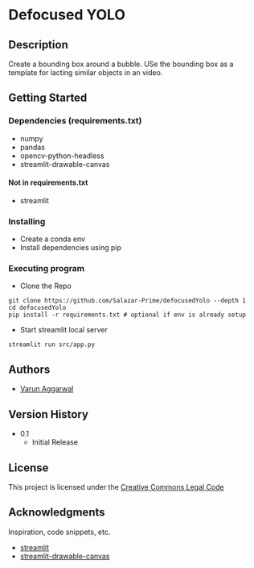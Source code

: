 # Defocused YOLO 

## Description

Create a bounding box around a bubble. USe the bounding box as a template for lacting similar objects in an video. 

## Getting Started

### Dependencies (requirements.txt)

* numpy
* pandas
* opencv-python-headless
* streamlit-drawable-canvas

#### Not in requirements.txt
* streamlit
  
### Installing

* Create a conda env
* Install dependencies using pip

### Executing program

* Clone the Repo
```
git clone https://github.com/Salazar-Prime/defocusedYolo --depth 1
cd defocusedYolo
pip install -r requirements.txt # optional if env is already setup 
```
* Start streamlit local server
```
streamlit run src/app.py
```

## Authors

* [Varun Aggarwal](https://www.linkedin.com/in/aggarwal-v/)

## Version History

* 0.1
    * Initial Release

## License

This project is licensed under the [Creative Commons Legal Code](https://github.com/Salazar-Prime/defocusedYolo/blob/main/LICENSE) 

## Acknowledgments

Inspiration, code snippets, etc.
* [streamlit](streamlit.io)
* [streamlit-drawable-canvas](https://github.com/andfanilo/streamlit-drawable-canvas)
